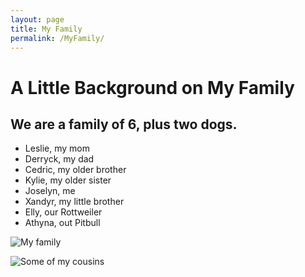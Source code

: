 ```yaml
---
layout: page
title: My Family
permalink: /MyFamily/
---
```


# A Little Background on My Family
## We are a family of 6, plus two dogs.
- Leslie, my mom
- Derryck, my dad
- Cedric, my older brother
- Kylie, my older sister
- Joselyn, me
- Xandyr, my little brother
- Elly, our Rottweiler
- Athyna, out Pitbull 


![My family](B4C1E766-855A-41C4-96CE-77E9668A1498.png)

![Some of my cousins](B9A3FAA1-120A-4117-909B-C1777EE16917.png)